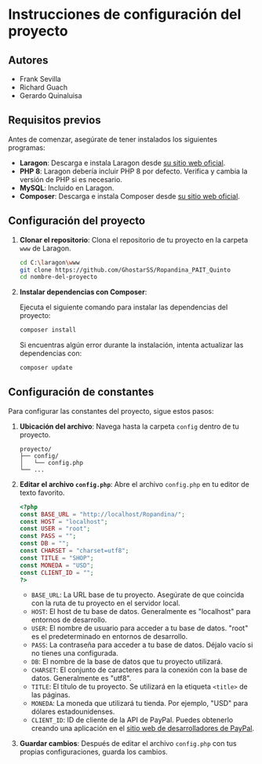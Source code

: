 # Instrucciones de configuración del proyecto

## Autores

- Frank Sevilla
- Richard Guach
- Gerardo Quinaluisa

## Requisitos previos

Antes de comenzar, asegúrate de tener instalados los siguientes programas:

- **Laragon**: Descarga e instala Laragon desde [su sitio web oficial](https://laragon.org/).
- **PHP 8**: Laragon debería incluir PHP 8 por defecto. Verifica y cambia la versión de PHP si es necesario.
- **MySQL**: Incluido en Laragon.
- **Composer**: Descarga e instala Composer desde [su sitio web oficial](https://getcomposer.org/).

## Configuración del proyecto

1. **Clonar el repositorio**: Clona el repositorio de tu proyecto en la carpeta `www` de Laragon.

    ```bash
    cd C:\laragon\www
    git clone https://github.com/GhostarSS/Ropandina_PAIT_Quinto
    cd nombre-del-proyecto
    ```

2. **Instalar dependencias con Composer**:

    Ejecuta el siguiente comando para instalar las dependencias del proyecto:

    ```bash
    composer install
    ```

    Si encuentras algún error durante la instalación, intenta actualizar las dependencias con:

    ```bash
    composer update
    ```
## Configuración de constantes

Para configurar las constantes del proyecto, sigue estos pasos:

1. **Ubicación del archivo**: Navega hasta la carpeta `config` dentro de tu proyecto.

    ```
    proyecto/
    ├── config/
    │   └── config.php
    └── ...
    ```

2. **Editar el archivo `config.php`**: Abre el archivo `config.php` en tu editor de texto favorito.

    ```php
    <?php
    const BASE_URL = "http://localhost/Ropandina/";
    const HOST = "localhost";
    const USER = "root";
    const PASS = "";
    const DB = "";
    const CHARSET = "charset=utf8";
    const TITLE = "SHOP";
    const MONEDA = "USD";
    const CLIENT_ID = "";
    ?>
    ```

    - `BASE_URL`: La URL base de tu proyecto. Asegúrate de que coincida con la ruta de tu proyecto en el servidor local.
    - `HOST`: El host de tu base de datos. Generalmente es "localhost" para entornos de desarrollo.
    - `USER`: El nombre de usuario para acceder a tu base de datos. "root" es el predeterminado en entornos de desarrollo.
    - `PASS`: La contraseña para acceder a tu base de datos. Déjalo vacío si no tienes una configurada.
    - `DB`: El nombre de la base de datos que tu proyecto utilizará.
    - `CHARSET`: El conjunto de caracteres para la conexión con la base de datos. Generalmente es "utf8".
    - `TITLE`: El título de tu proyecto. Se utilizará en la etiqueta `<title>` de las páginas.
    - `MONEDA`: La moneda que utilizará tu tienda. Por ejemplo, "USD" para dólares estadounidenses.
    - `CLIENT_ID`: ID de cliente de la API de PayPal. Puedes obtenerlo creando una aplicación en el [sitio web de desarrolladores de PayPal](https://developer.paypal.com/).

3. **Guardar cambios**: Después de editar el archivo `config.php` con tus propias configuraciones, guarda los cambios.